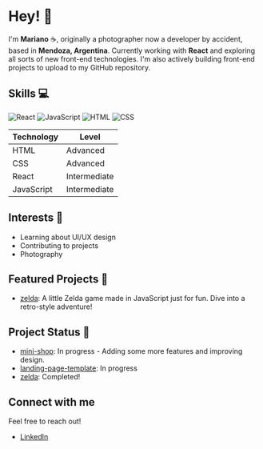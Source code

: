 # Hey! 👋

I'm **Mariano** ☕, originally a photographer now a developer by accident, based in **Mendoza, Argentina**.
Currently working with **React** <i class="fab fa-react"></i> and exploring all sorts of new front-end technologies. I'm also actively building front-end projects to upload to my GitHub repository.

## Skills 💻
![React](https://img.shields.io/badge/React-React%20js-brightgreen)
![JavaScript](https://img.shields.io/badge/JavaScript-JavaScript-yellow)
![HTML](https://img.shields.io/badge/HTML-HTML%205-orange)
![CSS](https://img.shields.io/badge/CSS-CSS%203-blue)

| Technology    | Level       |
|---------------|-------------|
| HTML          | Advanced |
| CSS           | Advanced |
| React         | Intermediate |
| JavaScript    | Intermediate |¡

## Interests 🌱
- Learning about UI/UX design
- Contributing to projects
- Photography

## Featured Projects 🚀  
- [zelda](https://github.com/Mariano-Ariel/zelda): A little Zelda game made in JavaScript just for fun. Dive into a retro-style adventure!

## Project Status 🚦
- [mini-shop](https://github.com/Mariano-Ariel/mini-shop): In progress - Adding some more features and improving design.
- [landing-page-template](https://github.com/Mariano-Ariel/landing-page-template): In progress
- [zelda](https://github.com/Mariano-Ariel/zelda): Completed!

## Connect with me
Feel free to reach out!
- [LinkedIn](https://www.linkedin.com/in/mariano-rodriguez-dev)
